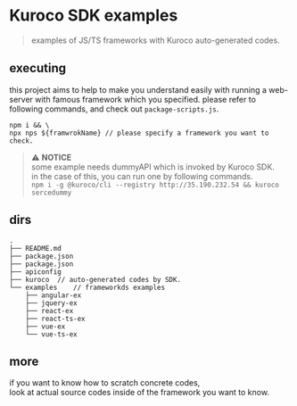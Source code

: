 # Kuroco SDK examples

> examples of JS/TS frameworks with Kuroco auto-generated codes.

## executing

this project aims to help to make you understand easily with running a web-server with famous framework which you specified.
please refer to following commands, and check out `package-scripts.js`.

```
npm i && \
npx nps ${framwrokName} // please specify a framework you want to check.
```

> :warning: **NOTICE**  
> some example needs dummyAPI which is invoked by Kuroco SDK.  
> in the case of this, you can run one by following commands.  
> `npm i -g @kuroco/cli --registry http://35.190.232.54 && kuroco sercedummy`

## dirs

```
.
├── README.md
├── package.json
├── package.json
├── apiconfig
├── kuroco  // auto-generated codes by SDK.
└── examples    // frameworkds examples
    ├── angular-ex
    ├── jquery-ex
    ├── react-ex
    ├── react-ts-ex
    ├── vue-ex
    └── vue-ts-ex
```

## more

if you want to know how to scratch concrete codes,  
look at actual source codes inside of the framework you want to know.
